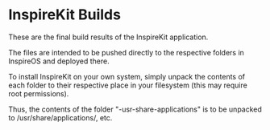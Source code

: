 # InspireKit Builds

These are the final build results of the InspireKit application.

The files are intended to be pushed directly to the respective folders in InspireOS and deployed there.

To install InspireKit on your own system, simply unpack the contents of each folder to their respective place in your filesystem (this may require root permissions).

Thus, the contents of the folder "-usr-share-applications" is to be unpacked to /usr/share/applications/, etc.
